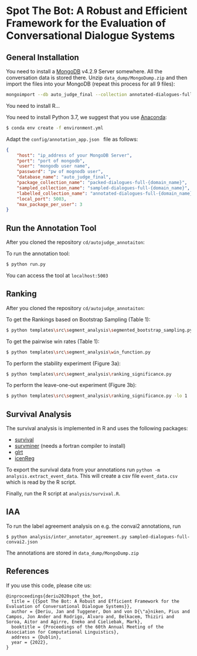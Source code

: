 # Spot The Bot: A Robust and Efficient Framework for the Evaluation of Conversational Dialogue Systems

## General Installation
You need to install a  [MongoDB](https://www.mongodb.com/try/download/community) v4.2.9 Server somewhere. All the conversation data is stored there.
Unzip `data_dump/MongoDump.zip` and then import the files into your MongoDB (repeat this process for all 9 files):

```bash
mongoimport --db auto_judge_final --collection annotated-dialogues-full-convai2 --file annotated-dialogues-full-convai2.json --jsonArray --username <user_name>  --password <pw>
```

You need to install R...

You need to install Python 3.7, we suggest that you use [Anaconda](https://www.anaconda.com/products/individual):

```bash
$ conda env create -f environment.yml
```

Adapt the `config/annotation_app.json ` file as follows:
```json
{
    "host": "ip_address of your MongoDB Server",
    "port": "port of mongodb",
    "user": "mongodb user name",
    "password": "pw of mognodb user",
    "database_name": "auto_judge_final",
    "package_collection_name": "packed-dialogues-full-{domain_name}",
    "sampled_collection_name": "sampled-dialogues-full-{domain_name}",
    "labelled_collection_name": "annotated-dialogues-full-{domain_name}",
    "local_port": 5003,
    "max_package_per_user": 3
}
```

## Run the Annotation Tool
After you cloned the repository `cd/autojudge_annotaiton`:

To run the annotation tool: 
```bash
$ python run.py
```

You can access the tool at `localhost:5003`

## Ranking
After you cloned the repository `cd/autojudge_annotaiton`:

To get the Rankings based on Bootstrap Sampling (Table 1):
 ```bash
$ python templates\src\segment_analysis\segmented_bootstrap_sampling.py
```

To get the pairwise win rates (Table 1):
 ```bash
$ python templates\src\segment_analysis\win_function.py
```
To perform the stability experiment (Figure 3a):
 ```bash
$ python templates\src\segment_analysis\ranking_significance.py
```

To perform the leave-one-out experiment (Figure 3b):
 ```bash
$ python templates\src\segment_analysis\ranking_significance.py -lo 1
```

## Survival Analysis

The survival analysis is implemented in R and uses the following packages:
* [survival](https://cran.r-project.org/web/packages/survival/index.html)
* [survminer](https://cran.r-project.org/web/packages/survminer/index.html) (needs a fortran compiler to install)
* [glrt](https://rdrr.io/cran/glrt/man/glrt-package.html)
* [icenReg](https://cran.r-project.org/web/packages/icenReg/index.html)

To export the survival data from your annotations run `python -m analysis.extract_event_data`.
This will create a csv file `event_data.csv` which is read by the R script.

Finally, run the R script at `analysis/survival.R`.

## IAA

To run the label agreement analysis on e.g. the convai2 annotations, run

```back
$ python analysis/inter_annotator_agreement.py sampled-dialogues-full-convai2.json
```

The annotations are stored in `data_dump/MongoDump.zip`

## References
If you use this code, please cite us:

```
@inproceedings{deriu2020spot_the_bot,
  title = {{Spot The Bot: A Robust and Efficient Framework for the Evaluation of Conversational Dialogue Systems}},
  author = {Deriu, Jan and Tuggener, Don and von D{\"a}niken, Pius and Campos, Jon Ander and Rodrigo, Alvaro and, Belkacem, Thiziri and Soroa, Aitor and Agirre, Eneko and Cieliebak, Mark},
  booktitle = {Proceedings of the 60th Annual Meeting of the Association for Computational Linguistics},
  address = {Dublin},
  year = {2022},
}
